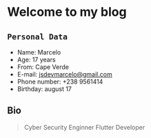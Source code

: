 # Welcome to my blog

## `Personal Data`
- Name: Marcelo
- Age: 17 years
- From: Cape Verde
- E-mail: jsdevmarcelo@gmail.com
- Phone number: +238 9561414
- Birthday: august 17

## Bio
> Cyber Security Enginner
> Flutter Developer


